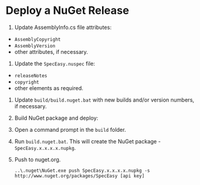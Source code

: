 # Deploy a NuGet Release

1. Update AssemblyInfo.cs file attributes:
  - `AssemblyCopyright`
  - `AssemblyVersion`
  - other attributes, if necessary.
1. Update the `SpecEasy.nuspec` file:
  - `releaseNotes`
  - `copyright`
  - other elements as required.
1. Update `build/build.nuget.bat` with new builds and/or version numbers, if necessary.
1. Build NuGet package and deploy:
  1. Open a command prompt in the `build` folder.
  1. Run `build.nuget.bat`. This will create the NuGet package - `SpecEasy.x.x.x.x.nupkg`.
  1. Push to nuget.org.

     ```..\.nuget\NuGet.exe push SpecEasy.x.x.x.x.nupkg -s http://www.nuget.org/packages/SpecEasy [api key]```

